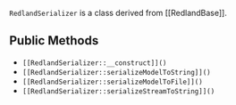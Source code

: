 `RedlandSerializer` is a class derived from [[RedlandBase]].

## Public Methods

* `[[RedlandSerializer::__construct]]()`
* `[[RedlandSerializer::serializeModelToString]]()`
* `[[RedlandSerializer::serializeModelToFile]]()`
* `[[RedlandSerializer::serializeStreamToString]]()`

